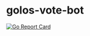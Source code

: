 # golos-vote-bot

[![Go Report Card](https://goreportcard.com/badge/github.com/Chiliec/golos-vote-bot)](https://goreportcard.com/report/github.com/Chiliec/golos-vote-bot)
